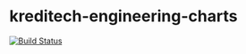 # kreditech-engineering-charts
[![Build Status](https://travis-ci.org/surg/kreditech-engineering-charts.svg)](https://travis-ci.org/surg/kreditech-engineering-charts)
